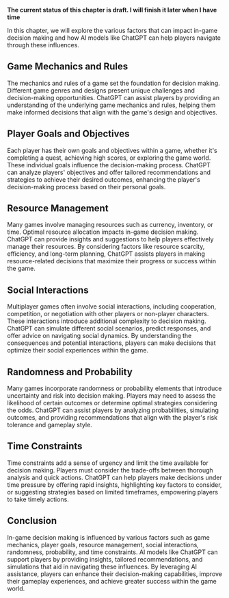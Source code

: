 **The current status of this chapter is draft. I will finish it later when I have time**

In this chapter, we will explore the various factors that can impact in-game decision making and how AI models like ChatGPT can help players navigate through these influences.

Game Mechanics and Rules
------------------------

The mechanics and rules of a game set the foundation for decision making. Different game genres and designs present unique challenges and decision-making opportunities. ChatGPT can assist players by providing an understanding of the underlying game mechanics and rules, helping them make informed decisions that align with the game's design and objectives.

Player Goals and Objectives
---------------------------

Each player has their own goals and objectives within a game, whether it's completing a quest, achieving high scores, or exploring the game world. These individual goals influence the decision-making process. ChatGPT can analyze players' objectives and offer tailored recommendations and strategies to achieve their desired outcomes, enhancing the player's decision-making process based on their personal goals.

Resource Management
-------------------

Many games involve managing resources such as currency, inventory, or time. Optimal resource allocation impacts in-game decision making. ChatGPT can provide insights and suggestions to help players effectively manage their resources. By considering factors like resource scarcity, efficiency, and long-term planning, ChatGPT assists players in making resource-related decisions that maximize their progress or success within the game.

Social Interactions
-------------------

Multiplayer games often involve social interactions, including cooperation, competition, or negotiation with other players or non-player characters. These interactions introduce additional complexity to decision making. ChatGPT can simulate different social scenarios, predict responses, and offer advice on navigating social dynamics. By understanding the consequences and potential interactions, players can make decisions that optimize their social experiences within the game.

Randomness and Probability
--------------------------

Many games incorporate randomness or probability elements that introduce uncertainty and risk into decision making. Players may need to assess the likelihood of certain outcomes or determine optimal strategies considering the odds. ChatGPT can assist players by analyzing probabilities, simulating outcomes, and providing recommendations that align with the player's risk tolerance and gameplay style.

Time Constraints
----------------

Time constraints add a sense of urgency and limit the time available for decision making. Players must consider the trade-offs between thorough analysis and quick actions. ChatGPT can help players make decisions under time pressure by offering rapid insights, highlighting key factors to consider, or suggesting strategies based on limited timeframes, empowering players to take timely actions.

Conclusion
----------

In-game decision making is influenced by various factors such as game mechanics, player goals, resource management, social interactions, randomness, probability, and time constraints. AI models like ChatGPT can support players by providing insights, tailored recommendations, and simulations that aid in navigating these influences. By leveraging AI assistance, players can enhance their decision-making capabilities, improve their gameplay experiences, and achieve greater success within the game world.
